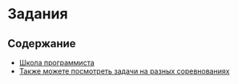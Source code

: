 # Задания

## Содержание

* [Школа программиста](http://acmp.ru/index.asp?main=tasks)
* [Также можете посмотреть задачи на разных соревнованиях](./challenges.md)
